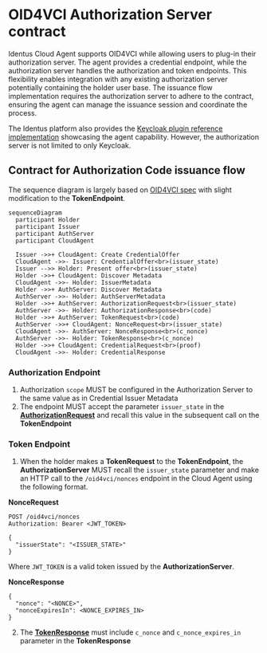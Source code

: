 # OID4VCI Authorization Server contract

Identus Cloud Agent supports OID4VCI while allowing users to plug-in their authorization server.
The agent provides a credential endpoint, while the authorization server handles the authorization and token endpoints.
This flexibility enables integration with any existing authorization server potentially containing the holder user base.
The issuance flow implementation requires the authorization server to adhere to the contract, ensuring the agent can manage the issuance session and coordinate the process.

The Identus platform also provides the [Keycloak plugin reference implementation](https://github.com/hyperledger/identus-keycloak-plugins) showcasing the agent capability.
However, the authorization server is not limited to only Keycloak.

## Contract for Authorization Code issuance flow

The sequence diagram is largely based on [OID4VCI spec](https://openid.net/specs/openid-4-verifiable-credential-issuance-1_0.html#name-authorization-code-flow)
with slight modification to the __TokenEndpoint__.

```mermaid
sequenceDiagram
  participant Holder
  participant Issuer
  participant AuthServer
  participant CloudAgent

  Issuer ->>+ CloudAgent: Create CredentialOffer
  CloudAgent ->>- Issuer: CredentialOffer<br>(issuer_state)
  Issuer -->> Holder: Present offer<br>(issuer_state)
  Holder ->>+ CloudAgent: Discover Metadata
  CloudAgent ->>- Holder: IssuerMetadata
  Holder ->>+ AuthServer: Discover Metadata
  AuthServer ->>- Holder: AuthServerMetadata
  Holder ->>+ AuthServer: AuthorizationRequest<br>(issuer_state)
  AuthServer ->>- Holder: AuthorizationResponse<br>(code)
  Holder ->>+ AuthServer: TokenRequest<br>(code)
  AuthServer ->>+ CloudAgent: NonceRequest<br>(issuer_state)
  CloudAgent ->>- AuthServer: NonceResponse<br>(c_nonce)
  AuthServer ->>- Holder: TokenResponse<br>(c_nonce)
  Holder ->>+ CloudAgent: CredentialRequest<br>(proof)
  CloudAgent ->>- Holder: CredentialResponse
```


### Authorization Endpoint

1. Authorization `scope` MUST be configured in the Authorization Server to the same value as in Credential Issuer Metadata
2. The endpoint MUST accept the parameter `issuer_state` in the [__AuthorizationRequest__](https://openid.net/specs/openid-4-verifiable-credential-issuance-1_0.html#section-5.1.3-2.3) and recall this value in the subsequent call on the __TokenEndpoint__

### Token Endpoint

1. When the holder makes a __TokenRequest__ to the __TokenEndpoint__, the __AuthorizationServer__ MUST recall the `issuer_state` parameter and make an HTTP call to the `/oid4vci/nonces` endpoint in the Cloud Agent using the following format.

__NonceRequest__

```
POST /oid4vci/nonces
Authorization: Bearer <JWT_TOKEN>

{
  "issuerState": "<ISSUER_STATE>"
}
```
Where `JWT_TOKEN` is a valid token issued by the __AuthorizationServer__.

__NonceResponse__

```
{
  "nonce": "<NONCE>",
  "nonceExpiresIn": <NONCE_EXPIRES_IN>
}
```

2. The [__TokenResponse__](https://openid.net/specs/openid-4-verifiable-credential-issuance-1_0.html#name-successful-token-response) must include `c_nonce` and `c_nonce_expires_in` parameter in the __TokenResponse__

